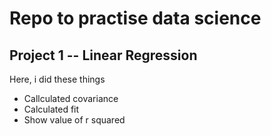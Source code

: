 # Repo to practise data science

## Project 1 -- Linear Regression

Here, i did these things

- Callculated covariance
- Calculated fit
- Show value of r squared
